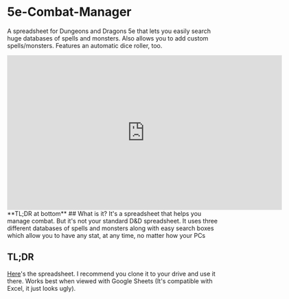 # 5e-Combat-Manager
A spreadsheet for Dungeons and Dragons 5e that lets you easily search huge databases of spells and monsters. Also allows you to add custom spells/monsters. Features an automatic dice roller, too.
<iframe src='https://gfycat.com/ifr/TornElementaryIrukandjijellyfish' frameborder='0' scrolling='no' width='640' height='360' allowfullscreen></iframe>
**TL;DR at bottom**
## What is it?
It's a spreadsheet that helps you manage combat. But it's not your standard D&D spreadsheet. It uses three different databases of spells and monsters along with easy search boxes which allow you to have any stat, at any time, no matter how your PCs 




## TL;DR
[Here](https://drive.google.com/open?id=0ByMhRbTvKiaCaEtydDNRdHdJOEk)'s the spreadsheet. I recommend you clone it to your drive and use it there. Works best when viewed with Google Sheets (It's compatible with Excel, it just looks ugly).
